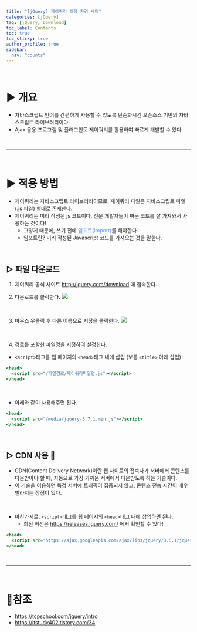 ```yaml
---
title: "[jQuery] 제이쿼리 실행 환경 세팅"
categories: [jQuery]
tag: [jQuery, Download]
toc_label: Contents
toc: true
toc_sticky: true
author_profile: true
sidebar:
  nav: "counts"
---
```


<br>

# ▶ 개요

- 자바스크립트 언어를 간편하게 사용할 수 있도록 단순화시킨 오픈소스 기반의 자바스크립트 라이브러리이다.
- Ajax 응용 프로그램 및 플러그인도 제이쿼리를 활용하여 빠르게 개발할 수 있다.

<br>

---

<br>

# ▶ 적용 방법

- 제이쿼리는 자바스크립트 라이브러리이므로, 제이쿼리 파일은 자바스크립트 파일(.js 파일) 형태로 존재한다.
- 제이쿼리는 미리 작성된 js 코드이다. 전문 개발자들이 짜둔 코드를 잘 가져와서 사용하는 것이다!
  - 그렇게 때문에, 쓰기 전에 <span style="color:CornflowerBlue">임포트(import)</span>를 해야한다.
  - 임포트란? 미리 작성된 Javascript 코드를 가져오는 것을 말한다.

<br>

## ▷ 파일 다운로드

1.  제이쿼리 공식 사이트 http://jquery.com/download 에 접속한다.

2.  다운로드를 클릭한다.
    ![](https://velog.velcdn.com/images/sieunpark/post/8ecd7f82-6d12-4285-9c41-99829bc2182f/image.png)

<br>

3. 마우스 우클릭 후 다른 이름으로 저장을 클릭한다.
   ![](https://velog.velcdn.com/images/sieunpark/post/d9c2a8dc-7c8a-4cfd-b9dc-0fa122b21bb8/image.png)

<br>

4. 경로를 포함한 파일명을 지정하여 설정한다.

- `<script>`태그를 웹 페이지의 `<head>`태그 내에 삽입
  (보통 `<title>` 아래 삽입)

```jsx
<head>
  <script src="/파일경로/제이쿼리파일명.js"></script>
</head>
```

<br>

- 아래와 같이 사용해주면 된다.

```jsx
<head>
  <script src="/media/jquery-3.7.1.min.js"></script>
</head>
```

<br>

## ▷ CDN 사용 📌

- CDN(Content Delivery Network)이란 웹 사이트의 접속자가 서버에서 콘텐츠를 다운받아야 할 때, 자동으로 가장 가까운 서버에서 다운받도록 하는 기술이다.
- 이 기술을 이용하면 특정 서버에 트래픽이 집중되지 않고, 콘텐츠 전송 시간이 매우 빨라지는 장점이 있다.

<br>

- 마찬가지로, `<script>`태그를 웹 페이지의 `<head>`태그 내에 삽입하면 된다.
  - 최신 버전은 https://releases.jquery.com/ 에서 확인할 수 있다!

```jsx
<head>
  <script src="https://ajax.googleapis.com/ajax/libs/jquery/3.5.1/jquery.min.js"></script>
</head>
```

<br>

---

<br>

# 📎참조

- https://tcpschool.com/jquery/intro
- https://itstudy402.tistory.com/34

